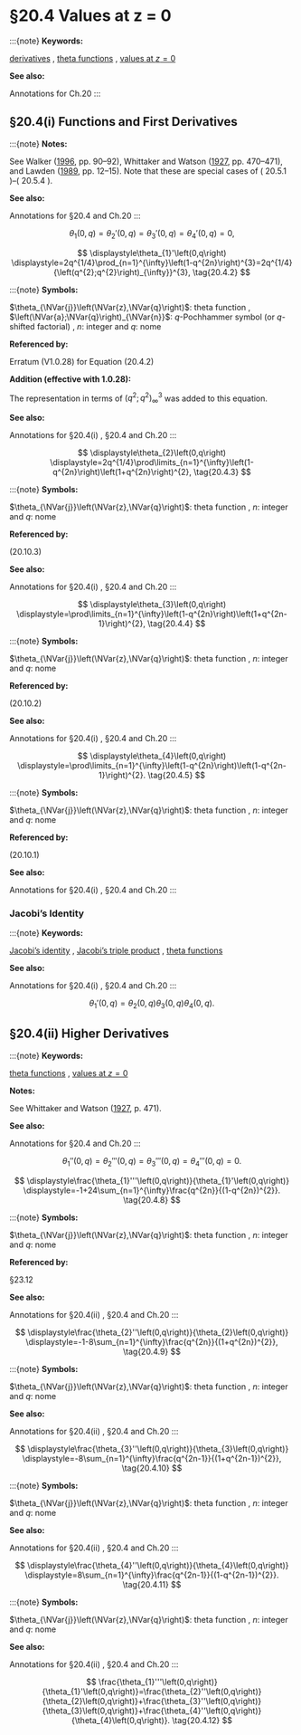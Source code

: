 # §20.4 Values at z = 0

:::{note}
**Keywords:**

[derivatives](http://dlmf.nist.gov/search/search?q=derivatives) , [theta functions](http://dlmf.nist.gov/search/search?q=theta%20functions) , [values at $z=0$](http://dlmf.nist.gov/search/search?q=values%20at%20z%3D0)

**See also:**

Annotations for Ch.20
:::


## §20.4(i) Functions and First Derivatives

:::{note}
**Notes:**

See Walker ([1996](./bib/W.html#bib2359 "Elliptic Functions. A Constructive Approach"), pp. 90–92), Whittaker and Watson ([1927](./bib/W.html#bib2404 "A Course of Modern Analysis"), pp. 470–471), and Lawden ([1989](./bib/L.html#bib1385 "Elliptic Functions and Applications"), pp. 12–15). Note that these are special cases of ( 20.5.1 )–( 20.5.4 ).

**See also:**

Annotations for §20.4 and Ch.20
:::


<a id="E1"></a>
$$
\theta_{1}\left(0,q\right)=\theta_{2}'\left(0,q\right)=\theta_{3}'\left(0,q\right)=\theta_{4}'\left(0,q\right)=0, \tag{20.4.1}
$$

<a id="EGx1"></a>

$$
\displaystyle\theta_{1}'\left(0,q\right) \displaystyle=2q^{1/4}\prod_{n=1}^{\infty}\left(1-q^{2n}\right)^{3}=2q^{1/4}{\left(q^{2};q^{2}\right)_{\infty}}^{3}, \tag{20.4.2}
$$

:::{note}
**Symbols:**

$\theta_{\NVar{j}}\left(\NVar{z},\NVar{q}\right)$: theta function , $\left(\NVar{a};\NVar{q}\right)_{\NVar{n}}$: $q$-Pochhammer symbol (or $q$-shifted factorial) , $n$: integer and $q$: nome

**Referenced by:**

Erratum (V1.0.28) for Equation (20.4.2)

**Addition (effective with 1.0.28):**

The representation in terms of ${\left(q^{2};q^{2}\right)_{\infty}}^{3}$ was added to this equation.

**See also:**

Annotations for §20.4(i) , §20.4 and Ch.20
:::

$$
\displaystyle\theta_{2}\left(0,q\right) \displaystyle=2q^{1/4}\prod\limits_{n=1}^{\infty}\left(1-q^{2n}\right)\left(1+q^{2n}\right)^{2}, \tag{20.4.3}
$$

:::{note}
**Symbols:**

$\theta_{\NVar{j}}\left(\NVar{z},\NVar{q}\right)$: theta function , $n$: integer and $q$: nome

**Referenced by:**

(20.10.3)

**See also:**

Annotations for §20.4(i) , §20.4 and Ch.20
:::

$$
\displaystyle\theta_{3}\left(0,q\right) \displaystyle=\prod\limits_{n=1}^{\infty}\left(1-q^{2n}\right)\left(1+q^{2n-1}\right)^{2}, \tag{20.4.4}
$$

:::{note}
**Symbols:**

$\theta_{\NVar{j}}\left(\NVar{z},\NVar{q}\right)$: theta function , $n$: integer and $q$: nome

**Referenced by:**

(20.10.2)

**See also:**

Annotations for §20.4(i) , §20.4 and Ch.20
:::

$$
\displaystyle\theta_{4}\left(0,q\right) \displaystyle=\prod\limits_{n=1}^{\infty}\left(1-q^{2n}\right)\left(1-q^{2n-1}\right)^{2}. \tag{20.4.5}
$$

:::{note}
**Symbols:**

$\theta_{\NVar{j}}\left(\NVar{z},\NVar{q}\right)$: theta function , $n$: integer and $q$: nome

**Referenced by:**

(20.10.1)

**See also:**

Annotations for §20.4(i) , §20.4 and Ch.20
:::


### Jacobi’s Identity

:::{note}
**Keywords:**

[Jacobi’s identity](http://dlmf.nist.gov/search/search?q=Jacobi%20identity) , [Jacobi’s triple product](http://dlmf.nist.gov/search/search?q=Jacobi%20triple%20product) , [theta functions](http://dlmf.nist.gov/search/search?q=theta%20functions)

**See also:**

Annotations for §20.4(i) , §20.4 and Ch.20
:::


<a id="E6"></a>
$$
\theta_{1}'\left(0,q\right)=\theta_{2}\left(0,q\right)\theta_{3}\left(0,q\right)\theta_{4}\left(0,q\right). \tag{20.4.6}
$$


## §20.4(ii) Higher Derivatives

:::{note}
**Keywords:**

[theta functions](http://dlmf.nist.gov/search/search?q=theta%20functions) , [values at $z=0$](http://dlmf.nist.gov/search/search?q=values%20at%20z%3D0)

**Notes:**

See Whittaker and Watson ([1927](./bib/W.html#bib2404 "A Course of Modern Analysis"), p. 471).

**See also:**

Annotations for §20.4 and Ch.20
:::


<a id="E7"></a>
$$
\theta_{1}''\left(0,q\right)=\theta_{2}'''\left(0,q\right)=\theta_{3}'''\left(0,q\right)=\theta_{4}'''\left(0,q\right)=0. \tag{20.4.7}
$$

<a id="EGx2"></a>

$$
\displaystyle\frac{\theta_{1}'''\left(0,q\right)}{\theta_{1}'\left(0,q\right)} \displaystyle=-1+24\sum_{n=1}^{\infty}\frac{q^{2n}}{(1-q^{2n})^{2}}. \tag{20.4.8}
$$

:::{note}
**Symbols:**

$\theta_{\NVar{j}}\left(\NVar{z},\NVar{q}\right)$: theta function , $n$: integer and $q$: nome

**Referenced by:**

§23.12

**See also:**

Annotations for §20.4(ii) , §20.4 and Ch.20
:::

$$
\displaystyle\frac{\theta_{2}''\left(0,q\right)}{\theta_{2}\left(0,q\right)} \displaystyle=-1-8\sum_{n=1}^{\infty}\frac{q^{2n}}{(1+q^{2n})^{2}}, \tag{20.4.9}
$$

:::{note}
**Symbols:**

$\theta_{\NVar{j}}\left(\NVar{z},\NVar{q}\right)$: theta function , $n$: integer and $q$: nome

**See also:**

Annotations for §20.4(ii) , §20.4 and Ch.20
:::

$$
\displaystyle\frac{\theta_{3}''\left(0,q\right)}{\theta_{3}\left(0,q\right)} \displaystyle=-8\sum_{n=1}^{\infty}\frac{q^{2n-1}}{(1+q^{2n-1})^{2}}, \tag{20.4.10}
$$

:::{note}
**Symbols:**

$\theta_{\NVar{j}}\left(\NVar{z},\NVar{q}\right)$: theta function , $n$: integer and $q$: nome

**See also:**

Annotations for §20.4(ii) , §20.4 and Ch.20
:::

$$
\displaystyle\frac{\theta_{4}''\left(0,q\right)}{\theta_{4}\left(0,q\right)} \displaystyle=8\sum_{n=1}^{\infty}\frac{q^{2n-1}}{(1-q^{2n-1})^{2}}. \tag{20.4.11}
$$

:::{note}
**Symbols:**

$\theta_{\NVar{j}}\left(\NVar{z},\NVar{q}\right)$: theta function , $n$: integer and $q$: nome

**See also:**

Annotations for §20.4(ii) , §20.4 and Ch.20
:::


<a id="E12"></a>
$$
\frac{\theta_{1}'''\left(0,q\right)}{\theta_{1}'\left(0,q\right)}=\frac{\theta_{2}''\left(0,q\right)}{\theta_{2}\left(0,q\right)}+\frac{\theta_{3}''\left(0,q\right)}{\theta_{3}\left(0,q\right)}+\frac{\theta_{4}''\left(0,q\right)}{\theta_{4}\left(0,q\right)}. \tag{20.4.12}
$$
